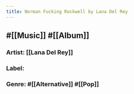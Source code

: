 ```yaml
---
title: Norman Fucking Rockwell by Lana Del Rey
---
```


## #[[Music]] #[[Album]]
### Artist: [[Lana Del Rey]]

### Label:

### Genre: #[[Alternative]] #[[Pop]]
